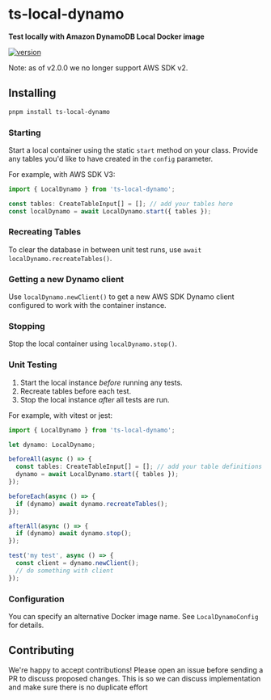 # ts-local-dynamo

**Test locally with Amazon DynamoDB Local Docker image**

[![version](https://img.shields.io/npm/v/ts-local-dynamo.svg?style=flat-square)](https://www.npmjs.com/package/ts-local-dynamo)

Note: as of v2.0.0 we no longer support AWS SDK v2.

## Installing

```sh
pnpm install ts-local-dynamo
```

### Starting

Start a local container using the static `start` method on your class. Provide any tables you'd like to have created in
the `config` parameter.

For example, with AWS SDK V3:

```typescript
import { LocalDynamo } from 'ts-local-dynamo';

const tables: CreateTableInput[] = []; // add your tables here
const localDynamo = await LocalDynamo.start({ tables });
```

### Recreating Tables

To clear the database in between unit test runs, use `await localDynamo.recreateTables()`.

### Getting a new Dynamo client

Use `localDynamo.newClient()` to get a new AWS SDK Dynamo client configured to work with the container instance.

### Stopping

Stop the local container using `localDynamo.stop()`.

### Unit Testing

1. Start the local instance _before_ running any tests.
2. Recreate tables before each test.
3. Stop the local instance _after_ all tests are run.

For example, with vitest or jest:

```typescript
import { LocalDynamo } from 'ts-local-dynamo';

let dynamo: LocalDynamo;

beforeAll(async () => {
  const tables: CreateTableInput[] = []; // add your table definitions
  dynamo = await LocalDynamo.start({ tables });
});

beforeEach(async () => {
  if (dynamo) await dynamo.recreateTables();
});

afterAll(async () => {
  if (dynamo) await dynamo.stop();
});

test('my test', async () => {
  const client = dynamo.newClient();
  // do something with client
});
```

### Configuration

You can specify an alternative Docker image name. See `LocalDynamoConfig` for details.

## Contributing

We're happy to accept contributions! Please open an issue before sending a PR to discuss proposed changes. This is so
we can discuss implementation and make sure there is no duplicate effort
